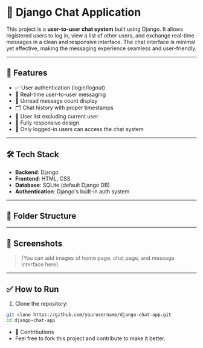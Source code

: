 # 💬 Django Chat Application

This project is a **user-to-user chat system** built using Django. It allows registered users to log in, view a list of other users, and exchange real-time messages in a clean and responsive interface. The chat interface is minimal yet effective, making the messaging experience seamless and user-friendly.

---

## 🚀 Features

- ✅ User authentication (login/logout)
- 💬 Real-time user-to-user messaging
- 📨 Unread message count display
- 🗂️ Chat history with proper timestamps
- 🧑 User list excluding current user
- 📱 Fully responsive design
- 🔐 Only logged-in users can access the chat system

---

## 🛠️ Tech Stack

- **Backend**: Django
- **Frontend**: HTML, CSS
- **Database**: SQLite (default Django DB)
- **Authentication**: Django's built-in auth system

---

## 📂 Folder Structure


---

## 📸 Screenshots

> (You can add images of home page, chat page, and message interface here)

---

## ✅ How to Run

1. Clone the repository:

```bash
git clone https://github.com/yourusername/django-chat-app.git
cd django-chat-app
```

- 🤝 Contributions
- Feel free to fork this project and contribute to make it better.
